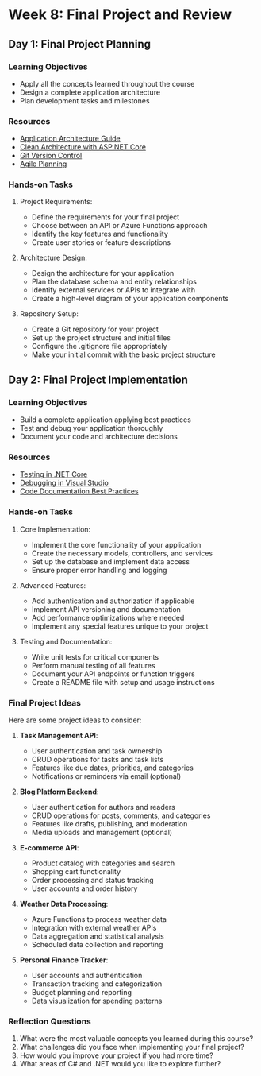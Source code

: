 # Week 8: Final Project and Review

## Day 1: Final Project Planning

### Learning Objectives

- Apply all the concepts learned throughout the course
- Design a complete application architecture
- Plan development tasks and milestones

### Resources

- [Application Architecture Guide](https://docs.microsoft.com/en-us/dotnet/architecture/modern-web-apps-azure/)
- [Clean Architecture with ASP.NET Core](https://docs.microsoft.com/en-us/dotnet/architecture/modern-web-apps-azure/common-web-application-architectures)
- [Git Version Control](https://docs.microsoft.com/en-us/azure/devops/repos/git/what-is-git)
- [Agile Planning](https://docs.microsoft.com/en-us/azure/devops/boards/get-started/what-is-azure-boards)

### Hands-on Tasks

1. Project Requirements:
   - Define the requirements for your final project
   - Choose between an API or Azure Functions approach
   - Identify the key features and functionality
   - Create user stories or feature descriptions

2. Architecture Design:
   - Design the architecture for your application
   - Plan the database schema and entity relationships
   - Identify external services or APIs to integrate with
   - Create a high-level diagram of your application components

3. Repository Setup:
   - Create a Git repository for your project
   - Set up the project structure and initial files
   - Configure the .gitignore file appropriately
   - Make your initial commit with the basic project structure

## Day 2: Final Project Implementation

### Learning Objectives

- Build a complete application applying best practices
- Test and debug your application thoroughly
- Document your code and architecture decisions

### Resources

- [Testing in .NET Core](https://docs.microsoft.com/en-us/dotnet/core/testing/)
- [Debugging in Visual Studio](https://docs.microsoft.com/en-us/visualstudio/debugger/debugger-feature-tour)
- [Code Documentation Best Practices](https://docs.microsoft.com/en-us/dotnet/csharp/programming-guide/xmldoc/)

### Hands-on Tasks

1. Core Implementation:
   - Implement the core functionality of your application
   - Create the necessary models, controllers, and services
   - Set up the database and implement data access
   - Ensure proper error handling and logging

2. Advanced Features:
   - Add authentication and authorization if applicable
   - Implement API versioning and documentation
   - Add performance optimizations where needed
   - Implement any special features unique to your project

3. Testing and Documentation:
   - Write unit tests for critical components
   - Perform manual testing of all features
   - Document your API endpoints or function triggers
   - Create a README file with setup and usage instructions

### Final Project Ideas

Here are some project ideas to consider:

1. **Task Management API**:
   - User authentication and task ownership
   - CRUD operations for tasks and task lists
   - Features like due dates, priorities, and categories
   - Notifications or reminders via email (optional)

2. **Blog Platform Backend**:
   - User authentication for authors and readers
   - CRUD operations for posts, comments, and categories
   - Features like drafts, publishing, and moderation
   - Media uploads and management (optional)

3. **E-commerce API**:
   - Product catalog with categories and search
   - Shopping cart functionality
   - Order processing and status tracking
   - User accounts and order history

4. **Weather Data Processing**:
   - Azure Functions to process weather data
   - Integration with external weather APIs
   - Data aggregation and statistical analysis
   - Scheduled data collection and reporting

5. **Personal Finance Tracker**:
   - User accounts and authentication
   - Transaction tracking and categorization
   - Budget planning and reporting
   - Data visualization for spending patterns

### Reflection Questions

1. What were the most valuable concepts you learned during this course?
2. What challenges did you face when implementing your final project?
3. How would you improve your project if you had more time?
4. What areas of C# and .NET would you like to explore further?
